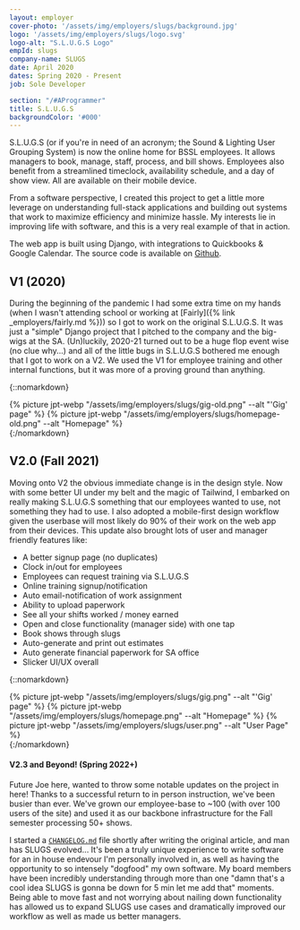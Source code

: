```yaml
---
layout: employer
cover-photo: '/assets/img/employers/slugs/background.jpg'
logo: '/assets/img/employers/slugs/logo.svg'
logo-alt: "S.L.U.G.S Logo"
empId: slugs
company-name: SLUGS
date: April 2020
dates: Spring 2020 - Present
job: Sole Developer

section: "/#AProgrammer"
title: S.L.U.G.S
backgroundColor: '#000'
---
```


S.L.U.G.S (or if you're in need of an acronym; the Sound & Lighting User Grouping System) is now the online home for BSSL employees. It allows managers to book, manage, staff, process, and bill shows. Employees also benefit from a streamlined timeclock, availability schedule, and a day of show view. All are available on their mobile device.

From a software perspective, I created this project to get a little more leverage on understanding full-stack applications and building out systems that work to maximize efficiency and minimize hassle. My interests lie in improving life with software, and this is a very real example of that in action.

The web app is built using Django, with integrations to Quickbooks & Google Calendar. The source code is available on [Github](https://github.com/Binghamton-SSL/SLUGS).

## V1 (2020)
During the beginning of the pandemic I had some extra time on my hands (when I wasn't attending school or working at [Fairly]({% link _employers/fairly.md  %})) so I got to work on the original S.L.U.G.S. It was just a "simple" Django project that I pitched to the company and the big-wigs at the SA. (Un)luckily, 2020-21 turned out to be a huge flop event wise (no clue why...) and all of the little bugs in S.L.U.G.S bothered me enough that I got to work on a V2. We used the V1 for employee training and other internal functions, but it was more of a proving ground than anything.

{::nomarkdown}
<div class="photo-group">
    {% picture jpt-webp "/assets/img/employers/slugs/gig-old.png" --alt "'Gig' page" %}
    {% picture jpt-webp "/assets/img/employers/slugs/homepage-old.png" --alt "Homepage" %}
</div>
{:/nomarkdown}

## V2.0 (Fall 2021)
Moving onto V2 the obvious immediate change is in the design style. Now with some better UI under my belt and the magic of Tailwind, I embarked on really making S.L.U.G.S something that our employees wanted to use, not something they had to use. I also adopted a mobile-first design workflow given the userbase will most likely do 90% of their work on the web app from their devices. This update also brought lots of user and manager friendly features like:
* A better signup page (no duplicates)
* Clock in/out for employees
* Employees can request training via S.L.U.G.S
* Online training signup/notification
* Auto email-notification of work assignment
* Ability to upload paperwork
* See all your shifts worked / money earned
* Open and close functionality (manager side) with one tap
* Book shows through slugs
* Auto-generate and print out estimates
* Auto generate financial paperwork for SA office
* Slicker UI/UX overall

{::nomarkdown}
<div class="photo-group">
    {% picture jpt-webp "/assets/img/employers/slugs/gig.png" --alt "'Gig' page" %}
    {% picture jpt-webp "/assets/img/employers/slugs/homepage.png" --alt "Homepage" %}
    {% picture jpt-webp "/assets/img/employers/slugs/user.png" --alt "User Page" %}
</div>
{:/nomarkdown}

#### V2.3 and Beyond! (Spring 2022+)
Future Joe here, wanted to throw some notable updates on the project in here!
Thanks to a successful return to in person instruction, we've been busier than ever. We've grown our employee-base to ~100 (with over 100 users of the site) and used it as our backbone infrastructure for the Fall semester processing 50+ shows. 

I started a [`CHANGELOG.md`](https://raw.githubusercontent.com/Binghamton-SSL/SLUGS/master/CHANGELOG.md) file shortly after writing the original article, and man has SLUGS evolved...
It's been a truly unique experience to write software for an in house endevour I'm personally involved in, as well as having the opportunity to so intensely "dogfood" my own software. My board members have been incredibly understanding through more than one "damn that's a cool idea SLUGS is gonna be down for 5 min let me add that" moments. Being able to move fast and not worrying about nailing down functionality has allowed us to expand SLUGS use cases and dramatically improved our workflow as well as made us better managers.